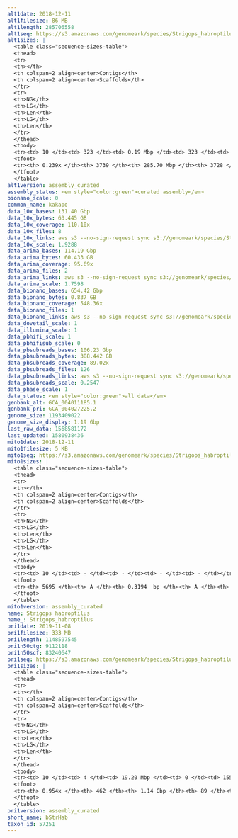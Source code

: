 ```yaml
---
alt1date: 2018-12-11
alt1filesize: 86 MB
alt1length: 285706558
alt1seq: https://s3.amazonaws.com/genomeark/species/Strigops_habroptilus/bStrHab1/assembly_curated/bStrHab1.alt.cur.20181211.fasta.gz
alt1sizes: |
  <table class="sequence-sizes-table">
  <thead>
  <tr>
  <th></th>
  <th colspan=2 align=center>Contigs</th>
  <th colspan=2 align=center>Scaffolds</th>
  </tr>
  <tr>
  <th>NG</th>
  <th>LG</th>
  <th>Len</th>
  <th>LG</th>
  <th>Len</th>
  </tr>
  </thead>
  <tbody>
  <tr><td> 10 </td><td> 323 </td><td> 0.19 Mbp </td><td> 323 </td><td> 0.19 Mbp </td></tr>  <tr><td> 20 </td><td> 1778 </td><td> 36.79 Kbp </td><td> 1771 </td><td> 37.13 Kbp </td></tr>  <tr><td> 30 </td><td> - </td><td> - </td><td> - </td><td> - </td></tr>  <tr><td> 40 </td><td> - </td><td> - </td><td> - </td><td> - </td></tr>  <tr style="background-color:#cccccc;"><td> 50 </td><td> - </td><td> - </td><td> - </td><td> - </td></tr>  <tr><td> 60 </td><td> - </td><td> - </td><td> - </td><td> - </td></tr>  <tr><td> 70 </td><td> - </td><td> - </td><td> - </td><td> - </td></tr>  <tr><td> 80 </td><td> - </td><td> - </td><td> - </td><td> - </td></tr>  <tr><td> 90 </td><td> - </td><td> - </td><td> - </td><td> - </td></tr>  <tr><td> 100 </td><td> - </td><td> - </td><td> - </td><td> - </td></tr>  </tbody>
  <tfoot>
  <tr><th> 0.239x </th><th> 3739 </th><th> 285.70 Mbp </th><th> 3728 </th><th> 285.71 Mbp </th></tr>
  </tfoot>
  </table>
alt1version: assembly_curated
assembly_status: <em style="color:green">curated assembly</em>
bionano_scale: 0
common_name: kakapo
data_10x_bases: 131.40 Gbp
data_10x_bytes: 63.445 GB
data_10x_coverage: 110.10x
data_10x_files: 8
data_10x_links: aws s3 --no-sign-request sync s3://genomeark/species/Strigops_habroptilus/bStrHab1/genomic_data/10x/ .<br>
data_10x_scale: 1.9288
data_arima_bases: 114.19 Gbp
data_arima_bytes: 60.433 GB
data_arima_coverage: 95.69x
data_arima_files: 2
data_arima_links: aws s3 --no-sign-request sync s3://genomeark/species/Strigops_habroptilus/bStrHab1/genomic_data/arima/ .<br>
data_arima_scale: 1.7598
data_bionano_bases: 654.42 Gbp
data_bionano_bytes: 0.837 GB
data_bionano_coverage: 548.36x
data_bionano_files: 1
data_bionano_links: aws s3 --no-sign-request sync s3://genomeark/species/Strigops_habroptilus/bStrHab1/genomic_data/bionano/ .<br>
data_dovetail_scale: 1
data_illumina_scale: 1
data_pbhifi_scale: 1
data_pbhifisub_scale: 0
data_pbsubreads_bases: 106.23 Gbp
data_pbsubreads_bytes: 388.442 GB
data_pbsubreads_coverage: 89.02x
data_pbsubreads_files: 126
data_pbsubreads_links: aws s3 --no-sign-request sync s3://genomeark/species/Strigops_habroptilus/bStrHab1/genomic_data/pacbio/ . --exclude "*ccs*bam*"<br>
data_pbsubreads_scale: 0.2547
data_phase_scale: 1
data_status: <em style="color:green">all data</em>
genbank_alt: GCA_004011185.1
genbank_pri: GCA_004027225.2
genome_size: 1193409022
genome_size_display: 1.19 Gbp
last_raw_data: 1568581172
last_updated: 1580938436
mito1date: 2018-12-11
mito1filesize: 5 KB
mito1seq: https://s3.amazonaws.com/genomeark/species/Strigops_habroptilus/bStrHab1/assembly_curated/bStrHab1.pri.cur.20181211.MT.fasta.gz
mito1sizes: |
  <table class="sequence-sizes-table">
  <thead>
  <tr>
  <th></th>
  <th colspan=2 align=center>Contigs</th>
  <th colspan=2 align=center>Scaffolds</th>
  </tr>
  <tr>
  <th>NG</th>
  <th>LG</th>
  <th>Len</th>
  <th>LG</th>
  <th>Len</th>
  </tr>
  </thead>
  <tbody>
  <tr><td> 10 </td><td> - </td><td> - </td><td> - </td><td> - </td></tr>  <tr><td> 20 </td><td> - </td><td> - </td><td> - </td><td> - </td></tr>  <tr><td> 30 </td><td> - </td><td> - </td><td> - </td><td> - </td></tr>  <tr><td> 40 </td><td> - </td><td> - </td><td> - </td><td> - </td></tr>  <tr style="background-color:#cccccc;"><td> 50 </td><td> - </td><td style="background-color:#ff8888;"> - </td><td> - </td><td style="background-color:#ff8888;"> - </td></tr>  <tr><td> 60 </td><td> - </td><td> - </td><td> - </td><td> - </td></tr>  <tr><td> 70 </td><td> - </td><td> - </td><td> - </td><td> - </td></tr>  <tr><td> 80 </td><td> - </td><td> - </td><td> - </td><td> - </td></tr>  <tr><td> 90 </td><td> - </td><td> - </td><td> - </td><td> - </td></tr>  <tr><td> 100 </td><td> - </td><td> - </td><td> - </td><td> - </td></tr>  </tbody>
  <tfoot>
  <tr><th> 5695 </th><th> A </th><th> 0.3194  bp </th><th> A </th><th> 0.3194  bp </th></tr>
  </tfoot>
  </table>
mito1version: assembly_curated
name: Strigops habroptilus
name_: Strigops_habroptilus
pri1date: 2019-11-08
pri1filesize: 333 MB
pri1length: 1148597545
pri1n50ctg: 9112118
pri1n50scf: 83240647
pri1seq: https://s3.amazonaws.com/genomeark/species/Strigops_habroptilus/bStrHab1/assembly_curated/bStrHab1.pri.cur.20191108.fasta.gz
pri1sizes: |
  <table class="sequence-sizes-table">
  <thead>
  <tr>
  <th></th>
  <th colspan=2 align=center>Contigs</th>
  <th colspan=2 align=center>Scaffolds</th>
  </tr>
  <tr>
  <th>NG</th>
  <th>LG</th>
  <th>Len</th>
  <th>LG</th>
  <th>Len</th>
  </tr>
  </thead>
  <tbody>
  <tr><td> 10 </td><td> 4 </td><td> 19.20 Mbp </td><td> 0 </td><td> 155.64 Mbp </td></tr>  <tr><td> 20 </td><td> 12 </td><td> 15.35 Mbp </td><td> 1 </td><td> 123.02 Mbp </td></tr>  <tr><td> 30 </td><td> 20 </td><td> 13.03 Mbp </td><td> 2 </td><td> 101.87 Mbp </td></tr>  <tr><td> 40 </td><td> 30 </td><td> 11.19 Mbp </td><td> 4 </td><td> 86.46 Mbp </td></tr>  <tr style="background-color:#cccccc;"><td> 50 </td><td> 42 </td><td style="background-color:#88ff88;"> 9.11 Mbp </td><td> 5 </td><td style="background-color:#88ff88;"> 83.24 Mbp </td></tr>  <tr><td> 60 </td><td> 56 </td><td> 6.98 Mbp </td><td> 7 </td><td> 70.13 Mbp </td></tr>  <tr><td> 70 </td><td> 75 </td><td> 5.25 Mbp </td><td> 8 </td><td> 63.49 Mbp </td></tr>  <tr><td> 80 </td><td> 104 </td><td> 3.19 Mbp </td><td> 11 </td><td> 39.19 Mbp </td></tr>  <tr><td> 90 </td><td> 165 </td><td> 0.91 Mbp </td><td> 16 </td><td> 12.31 Mbp </td></tr>  <tr><td> 100 </td><td> - </td><td> - </td><td> - </td><td> - </td></tr>  </tbody>
  <tfoot>
  <tr><th> 0.954x </th><th> 462 </th><th> 1.14 Gbp </th><th> 89 </th><th> 1.15 Gbp </th></tr>
  </tfoot>
  </table>
pri1version: assembly_curated
short_name: bStrHab
taxon_id: 57251
---
```

